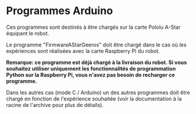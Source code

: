 # Programmes Arduino
Ces programmes sont destinés à être chargés sur la carte Pololu A-Star équipant le robot.

Le programme "FirmwareAStarGeeros" doit être chargé dans le cas où les expériences sont réalisées avec la carte Raspberry Pi du robot.

**Remarque: ce programme est déjà chargé à la livraison du robot. Si vous souhaitez utiliser uniquement les fonctionnalités de programmation Python sur la Raspberry Pi, vous n'avez pas besoin de recharger ce programme.**

Dans les autres cas (mode C / Arduino) un des autres programmes doit être chargé en fonction de l'expérience souhaitée (voir la documentation à la racine de l'archive pour plus de détails).
